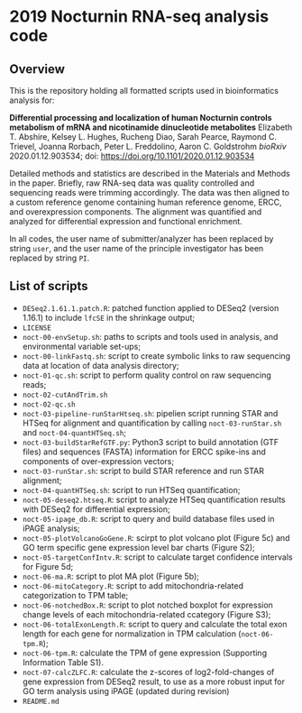 # 2019 Nocturnin RNA-seq analysis code

## Overview

This is the repository holding all formatted scripts used in bioinformatics analysis for:

**Differential processing and localization of human Nocturnin controls metabolism of mRNA and nicotinamide dinucleotide metabolites**
Elizabeth T. Abshire, Kelsey L. Hughes, Rucheng Diao, Sarah Pearce, Raymond C. Trievel, Joanna Rorbach, Peter L. Freddolino, Aaron C. Goldstrohm
*bioRxiv* 2020.01.12.903534; doi: https://doi.org/10.1101/2020.01.12.903534

Detailed methods and statistics are described in the Materials and Methods in the paper. Briefly, raw RNA-seq data was quality controlled and sequencing reads were trimming accordingly. The data was then aligned to a custom reference genome containing human reference genome, ERCC, and overexpression components. The alignment was quantified and analyzed for differential expression and functional enrichment.

In all codes, the user name of submitter/analyzer has been replaced by string `user`, and the user name of the principle investigator has been replaced by string `PI`.

## List of scripts

+ `DESeq2.1.61.1.patch.R`: patched function applied to DESeq2 (version 1.16.1) to include `lfcSE` in the shrinkage output;
+ `LICENSE`
+ `noct-00-envSetup.sh`: paths to scripts and tools used in analysis, and environmental variable set-ups;
+ `noct-00-linkFastq.sh`: script to create symbolic links to raw sequencing data at location of data analysis directory;
+ `noct-01-qc.sh`: script to perform quality control on raw sequencing reads;
+ `noct-02-cutAndTrim.sh`
+ `noct-02-qc.sh`
+ `noct-03-pipeline-runStarHtseq.sh`: pipelien script running STAR and HTSeq for alignment and quantification by calling `noct-03-runStar.sh` and `noct-04-quantHTSeq.sh`; 
+ `noct-03-buildStarRefGTF.py`: Python3 script to build annotation (GTF files) and sequences (FASTA) information for ERCC spike-ins and components of over-expression vectors;
+ `noct-03-runStar.sh`: script to build STAR reference and run STAR alignment;
+ `noct-04-quantHTSeq.sh`: script to run HTSeq quantification;
+ `noct-05-deseq2.htseq.R`: script to analyze HTSeq quantification results with DESeq2 for differential expression;
+ `noct-05-ipage_db.R`: script to query and build database files used in iPAGE analysis;
+ `noct-05-plotVolcanoGoGene.R`: scirpt to plot volcano plot (Figure 5c) and GO term specific gene expression level bar charts (Figure S2);
+ `noct-05-targetConfIntv.R`: script to calculate target confidence intervals for Figure 5d;
+ `noct-06-ma.R`: script to plot MA plot (Figure 5b);
+ `noct-06-mitoCategory.R`: script to add mitochondria-related categorization to TPM table;
+ `noct-06-notchedBox.R`: script to plot notched boxplot for expression change levels of each mitochondria-related ccategory (Figure S3);
+ `noct-06-totalExonLength.R`: script to query and calculate the total exon length for each gene for normalization in TPM calculation (`noct-06-tpm.R`);
+ `noct-06-tpm.R`: calculate the TPM of gene expression (Supporting Information Table S1).
+ `noct-07-calcZLFC.R`: calculate the z-scores of log2-fold-changes of gene expression from DESeq2 result, to use as a more robust input for GO term analysis using iPAGE (updated during revision)
+ `README.md`
